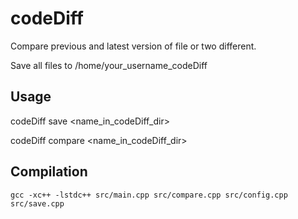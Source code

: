 codeDiff
==================

Compare previous and latest version of file or two different.

Save all files to /home/your_username_codeDiff

Usage
---------
codeDiff save <file> <name_in_codeDiff_dir>

codeDiff compare <file> <name_in_codeDiff_dir>

Compilation
--------------
`gcc -xc++ -lstdc++ src/main.cpp src/compare.cpp src/config.cpp src/save.cpp`
